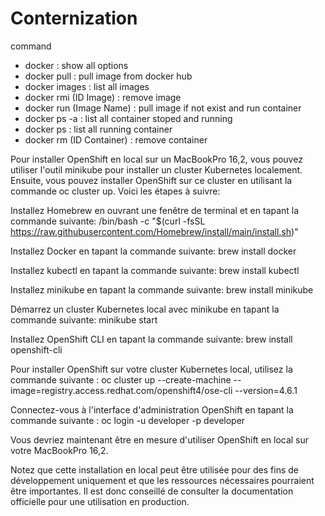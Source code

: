 # Conternization
command
 - docker : show all options
 - docker pull : pull image from docker hub
 - docker images : list all images
 - docker rmi (ID Image) : remove image 
 - docker run (Image Name) : pull image if not exist and run container
 - docker ps -a : list all container stoped and running 
 - docker ps : list all running container
 - docker rm  (ID Container) : remove container

Pour installer OpenShift en local sur un MacBookPro 16,2, vous pouvez utiliser l'outil minikube pour installer un cluster Kubernetes localement. Ensuite, vous pouvez installer OpenShift sur ce cluster en utilisant la commande oc cluster up. Voici les étapes à suivre:

Installez Homebrew en ouvrant une fenêtre de terminal et en tapant la commande suivante:
/bin/bash -c "$(curl -fsSL https://raw.githubusercontent.com/Homebrew/install/main/install.sh)"

Installez Docker en tapant la commande suivante:
brew install docker

Installez kubectl en tapant la commande suivante:
brew install kubectl

Installez minikube en tapant la commande suivante:
brew install minikube

Démarrez un cluster Kubernetes local avec minikube en tapant la commande suivante:
minikube start

Installez OpenShift CLI en tapant la commande suivante:
brew install openshift-cli

Pour installer OpenShift sur votre cluster Kubernetes local, utilisez la commande suivante :
oc cluster up --create-machine --image=registry.access.redhat.com/openshift4/ose-cli --version=4.6.1 

Connectez-vous à l'interface d'administration OpenShift en tapant la commande suivante :
oc login -u developer -p developer

Vous devriez maintenant être en mesure d'utiliser OpenShift en local sur votre MacBookPro 16,2.

Notez que cette installation en local peut être utilisée pour des fins de développement uniquement et que les ressources nécessaires pourraient être importantes. Il est donc conseillé de consulter la documentation officielle pour une utilisation en production.
